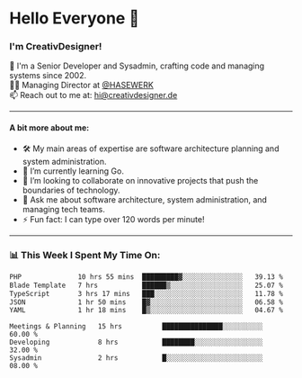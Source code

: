 # Hello Everyone 👋

### I'm CreativDesigner!

🔭 I'm a Senior Developer and Sysadmin, crafting code and managing systems since 2002.  
👨‍💼 Managing Director at [@HASEWERK](https://github.com/HASEWERK)  
📫 Reach out to me at: [hi@creativdesigner.de](mailto:hi@creativdesigner.de)  

---

#### A bit more about me:

- 🛠 My main areas of expertise are software architecture planning and system administration.
- 🌱 I’m currently learning Go.
- 👯 I’m looking to collaborate on innovative projects that push the boundaries of technology.
- 💬 Ask me about software architecture, system administration, and managing tech teams.
- ⚡ Fun fact: I can type over 120 words per minute!  

---

### 📊 **This Week I Spent My Time On:**

<!--START_SECTION:waka-->

```txt
PHP              10 hrs 55 mins  █████████▓░░░░░░░░░░░░░░░   39.13 %
Blade Template   7 hrs           ██████▒░░░░░░░░░░░░░░░░░░   25.07 %
TypeScript       3 hrs 17 mins   ███░░░░░░░░░░░░░░░░░░░░░░   11.78 %
JSON             1 hr 50 mins    █▓░░░░░░░░░░░░░░░░░░░░░░░   06.58 %
YAML             1 hr 18 mins    █▒░░░░░░░░░░░░░░░░░░░░░░░   04.67 %
```

<!--END_SECTION:waka-->

```text
Meetings & Planning   15 hrs          ███████████████░░░░░░░░░░   60.00 % 
Developing            8 hrs           ████████░░░░░░░░░░░░░░░░░   32.00 % 
Sysadmin              2 hrs           █░░░░░░░░░░░░░░░░░░░░░░░░   08.00 %

